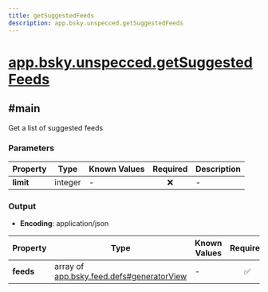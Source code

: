 ```yaml
---
title: getSuggestedFeeds
description: app.bsky.unspecced.getSuggestedFeeds
---
```


# [app.bsky.unspecced.getSuggestedFeeds](https://github.com/myConsciousness/atproto.dart/blob/main/lexicons/app/bsky/unspecced/getSuggestedFeeds.json)

## #main

Get a list of suggested feeds

### Parameters

| Property | Type | Known Values | Required | Description |
| --- | --- | --- | :---: | --- |
| **limit** | integer | - | ❌ | - |

### Output

- **Encoding**: application/json

| Property | Type | Known Values | Required | Description |
| --- | --- | --- | :---: | --- |
| **feeds** | array of [app.bsky.feed.defs#generatorView](../../../../lexicons/app/bsky/feed/defs.md#generatorview) | - | ✅ | - |
